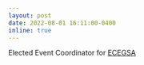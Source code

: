 ```yaml
---
layout: post
date: 2022-08-01 16:11:00-0400
inline: true
---
```


Elected Event Coordinator for [ECEGSA](https://engineering.purdue.edu/~ecegsa/)